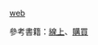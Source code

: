[web](https://course.fast.ai/)

參考書籍：[線上](https://course.fast.ai/Resources/book.html)、[購買](https://www.tenlong.com.tw/products/9789865027360)
